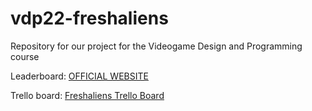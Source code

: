 # vdp22-freshaliens

Repository for our project for the Videogame Design and Programming course

Leaderboard: [OFFICIAL WEBSITE](https://vdp22-freshaliens-leaderboard.vercel.app)

Trello board: [Freshaliens Trello Board](https://trello.com/b/5kfcLDFx/freshaliens)
